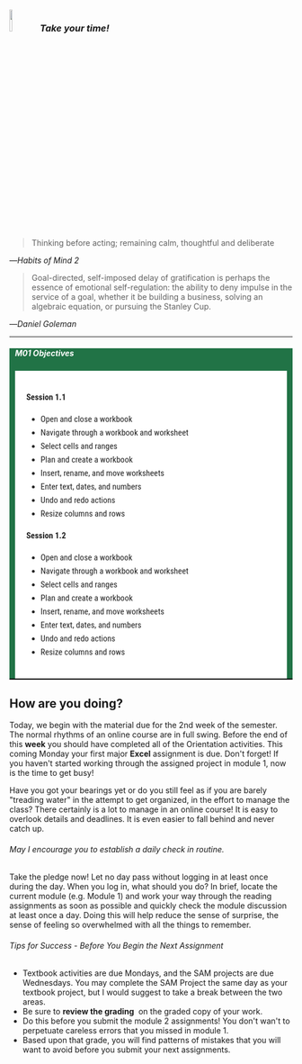### <img src="../images/habits/managing_impulsivity.jpg" width="10%" height="10%" />  _Take your time!_

> Thinking before acting; remaining calm, thoughtful and deliberate

—_Habits of Mind 2_

> Goal-directed, self-imposed delay of gratification is perhaps the essence of emotional self-regulation: the ability to deny impulse in the service of a goal, whether it be building a business, solving an algebraic equation, or pursuing the Stanley Cup.

—_Daniel Goleman_

<hr>

<div id="header" style="padding: 0 10px; background-color: #217346; border-bottom-width: 2px; border-bottom-style: solid; border-bottom-color: #000;">
<h5 style="color:white;" > M01 Objectives</h5>
  
<div style="font-family: 'Roboto Condensed', Tauri, 'Hiragino Sans GB', 'Microsoft YaHei', STHeiti, SimSun, 'Lucida Grande', 'Lucida Sans Unicode', 'Lucida Sans', 'Segoe UI', AppleSDGothicNeo-Medium, 'Malgun Gothic', Verdana, Tahoma, sans-serif; font-size: 15px; overflow-x: hidden; overflow-y: auto; margin: 0px !important; padding: 20px; background-color: #ffffff; color: #222222; line-height: 1.6; background: #ffffff;">
  
**Session 1.1**

- Open and close a workbook
-   Navigate through a workbook and worksheet
-   Select cells and ranges
-   Plan and create a workbook
-   Insert, rename, and move worksheets
-   Enter text, dates, and numbers
-   Undo and redo actions
-   Resize columns and rows

**Session 1.2**
-   Open and close a workbook
-   Navigate through a workbook and worksheet
-   Select cells and ranges
-   Plan and create a workbook
-   Insert, rename, and move worksheets
-   Enter text, dates, and numbers
-   Undo and redo actions
-   Resize columns and rows

</div>
</div>

## How are you doing?
Today, we begin with the material due for the 2nd week of the semester. The normal rhythms of an online course are in full swing. Before the end of this **week** you should have completed all of the Orientation activities. This coming Monday your first major **Excel** assignment is due. Don't forget! If you haven't started working through the assigned project in module 1, now is the time to get busy!

Have you got your bearings yet or do you still feel as if you are barely "treading water" in the attempt to get organized, in the effort to manage the class? There certainly is a lot to manage in an online course! It is easy to overlook details and deadlines. It is even easier to fall behind and never catch up.

###### May I encourage you to establish a daily check in routine.
Take the pledge now! Let no day pass without logging in at least once during the day. When you log in, what should you do? In brief, locate the current module (e.g. Module 1) and work your way through the reading assignments as soon as possible and quickly check the module discussion at least once a day. Doing this will help reduce the sense of surprise, the sense of feeling so overwhelmed with all the things to remember.

###### Tips for Success - Before You Begin the Next Assignment
- Textbook activities are due Mondays, and the SAM projects are due Wednesdays. You may complete the SAM Project the same day as your textbook project, but I would suggest to take a break between the two areas.  
- Be sure to **review the grading**  on the graded copy of your work. 
- Do this before you submit the module 2 assignments! You don't wan't to perpetuate careless errors that you missed in module 1.
- Based upon that grade, you will find patterns of mistakes that you will want to avoid before you submit your next assignments.
